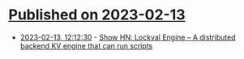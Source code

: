 # [Published on 2023-02-13](index.md)

* [2023-02-13, 12:12:30](https://news.ycombinator.com/item?id=34772586) - [Show HN: Lockval Engine – A distributed backend KV engine that can run scripts](https://lockval.com)
